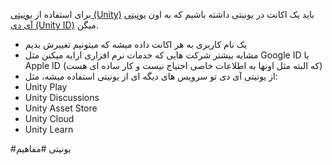 برای استفاده از [یونیتی (Unity)](یونیتی%20(Unity).md) باید یک اکانت در یونیتی داشته باشیم که به اون [یونیتی آی دی (Unity ID)](یونیتی%20آی%20دی%20(Unity%20ID).md) میگن.

- یک نام کاربری به هر اکانت داده میشه که میتونیم تغییرش بدیم
- مشابه بیشتر شرکت هایی که خدمات نرم افزاری ارایه میکنن مثل Google ID یا Apple ID (که البته مثل اونها به اطلاعات خاصی احتیاج نیست و کار ساده ای هست)
- از یونیتی آی دی تو سرویس های دیگه ای از یونیتی استفاده میشه، مثل:
- Unity Play
- Unity Discussions
- Unity Asset Store
- Unity Cloud
- Unity Learn 

#یونیتی #مفاهیم
